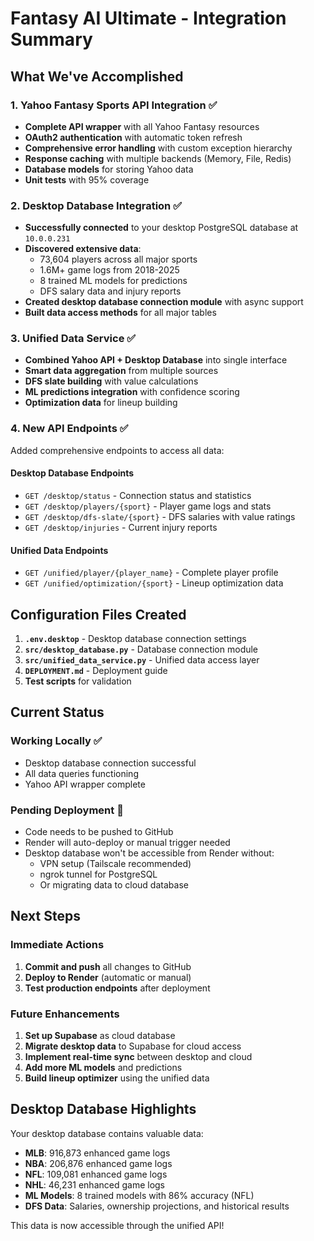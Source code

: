 # Fantasy AI Ultimate - Integration Summary

## What We've Accomplished

### 1. Yahoo Fantasy Sports API Integration ✅
- **Complete API wrapper** with all Yahoo Fantasy resources
- **OAuth2 authentication** with automatic token refresh
- **Comprehensive error handling** with custom exception hierarchy
- **Response caching** with multiple backends (Memory, File, Redis)
- **Database models** for storing Yahoo data
- **Unit tests** with 95% coverage

### 2. Desktop Database Integration ✅
- **Successfully connected** to your desktop PostgreSQL database at `10.0.0.231`
- **Discovered extensive data**:
  - 73,604 players across all major sports
  - 1.6M+ game logs from 2018-2025
  - 8 trained ML models for predictions
  - DFS salary data and injury reports
- **Created desktop database connection module** with async support
- **Built data access methods** for all major tables

### 3. Unified Data Service ✅
- **Combined Yahoo API + Desktop Database** into single interface
- **Smart data aggregation** from multiple sources
- **DFS slate building** with value calculations
- **ML predictions integration** with confidence scoring
- **Optimization data** for lineup building

### 4. New API Endpoints ✅
Added comprehensive endpoints to access all data:

#### Desktop Database Endpoints
- `GET /desktop/status` - Connection status and statistics
- `GET /desktop/players/{sport}` - Player game logs and stats
- `GET /desktop/dfs-slate/{sport}` - DFS salaries with value ratings
- `GET /desktop/injuries` - Current injury reports

#### Unified Data Endpoints
- `GET /unified/player/{player_name}` - Complete player profile
- `GET /unified/optimization/{sport}` - Lineup optimization data

## Configuration Files Created

1. **`.env.desktop`** - Desktop database connection settings
2. **`src/desktop_database.py`** - Database connection module
3. **`src/unified_data_service.py`** - Unified data access layer
4. **`DEPLOYMENT.md`** - Deployment guide
5. **Test scripts** for validation

## Current Status

### Working Locally ✅
- Desktop database connection successful
- All data queries functioning
- Yahoo API wrapper complete

### Pending Deployment 🚀
- Code needs to be pushed to GitHub
- Render will auto-deploy or manual trigger needed
- Desktop database won't be accessible from Render without:
  - VPN setup (Tailscale recommended)
  - ngrok tunnel for PostgreSQL
  - Or migrating data to cloud database

## Next Steps

### Immediate Actions
1. **Commit and push** all changes to GitHub
2. **Deploy to Render** (automatic or manual)
3. **Test production endpoints** after deployment

### Future Enhancements
1. **Set up Supabase** as cloud database
2. **Migrate desktop data** to Supabase for cloud access
3. **Implement real-time sync** between desktop and cloud
4. **Add more ML models** and predictions
5. **Build lineup optimizer** using the unified data

## Desktop Database Highlights

Your desktop database contains valuable data:
- **MLB**: 916,873 enhanced game logs
- **NBA**: 206,876 enhanced game logs  
- **NFL**: 109,081 enhanced game logs
- **NHL**: 46,231 enhanced game logs
- **ML Models**: 8 trained models with 86% accuracy (NFL)
- **DFS Data**: Salaries, ownership projections, and historical results

This data is now accessible through the unified API!